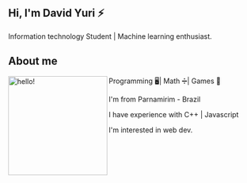 ## Hi, I'm David Yuri ⚡

Information technology Student | Machine learning enthusiast.

## About me
<p>
  <img width="200" alt="hello!" align="left" src="https://media4.giphy.com/media/du3J3cXyzhj75IOgvA/giphy.gif?cid=ecf05e47ucxd3vpt5am3xeh5v8c1n0qhd80gi4hxib6lnwsa&rid=giphy.gif">
</p>

Programming 🖥️| Math ➗| Games 👾 

I'm from Parnamirim - Brazil  

I have experience with C++ | Javascript  

I'm interested in web dev.


